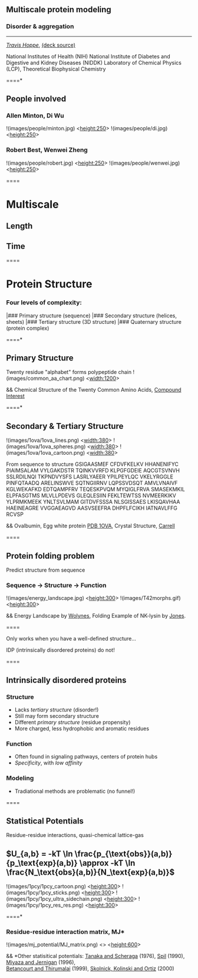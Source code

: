 ## Multiscale protein modeling 
### Disorder & aggregation

----------

*[Travis Hoppe](http://thoppe.github.io/)*, [(deck source)](https://github.com/thoppe/Presentation_Research_IDP)

National Institutes of Health (NIH)
National Institute of Diabetes and Digestive and Kidney Diseases (NIDDK)
Laboratory of Chemical Physics (LCP), Theoretical Biophysical Chemistry


====*

## People involved
### Allen Minton, Di Wu
!(images/people/minton.jpg) <<height:250>>
!(images/people/di.jpg)     <<height:250>>
### Robert Best, Wenwei Zheng
!(images/people/robert.jpg) <<height:250>>
!(images/people/wenwei.jpg) <<height:250>>

====

# Multiscale

## Length

## Time

====

# Protein Structure
### Four levels of complexity:

|### Primary structure    (sequence)
|### Secondary structure  (helices, sheets)
|### Tertiary structure   (3D structure)
|### Quaternary structure (protein complex)

====*

## Primary Structure
Twenty residue "alphabet" forms polypeptide chain
!(images/common_aa_chart.png) <<width:1200>>

&& Chemical Structure of the Twenty Common Amino Acids, [Compound Interest](http://www.compoundchem.com/2014/09/16/aminoacids/)

====*

## Secondary & Tertiary Structure
!(images/1ova/1ova_lines.png)   <<width:380>>
!(images/1ova/1ova_spheres.png) <<width:380>>
!(images/1ova/1ova_cartoon.png) <<width:380>>

From sequence to structure
    GSIGAASMEF CFDVFKELKV HHANENIFYC PIAIMSALAM VYLGAKDSTR TQINKVVRFD KLPGFGDEIE AQCGTSVNVH 
    SSLRDILNQI TKPNDVYSFS LASRLYAEER YPILPEYLQC VKELYRGGLE PINFQTAADQ ARELINSWVE SQTNGIIRNV 
    LQPSSVDSQT AMVLVNAIVF KGLWEKAFKD EDTQAMPFRV TEQESKPVQM MYQIGLFRVA SMASEKMKIL ELPFASGTMS 
    MLVLLPDEVS GLEQLESIIN FEKLTEWTSS NVMEERKIKV YLPRMKMEEK YNLTSVLMAM GITDVFSSSA NLSGISSAES 
    LKISQAVHAA HAEINEAGRE VVGGAEAGVD AASVSEEFRA DHPFLFCIKH IATNAVLFFG RCVSP

&& Ovalbumin, Egg white protein [PDB 1OVA](http://www.rcsb.org/pdb/explore.do?structureId=1ova), Crystal Structure, [Carrell](http://www.ncbi.nlm.nih.gov/pubmed/1942038?dopt=Abstract)


====

## Protein folding problem

Predict structure from sequence
### Sequence $\rightarrow$ Structure $\rightarrow$ Function

!(images/energy_landscape.jpg)  <<height:300>>
!(images/T42morphs.gif)  <<height:300>>

&& Energy Landscape by [Wolynes](http://rsta.royalsocietypublishing.org/content/363/1827/453), Folding Example of NK-lysin by [Jones](http://www.ncbi.nlm.nih.gov/pubmed/9485510).

====

Only works when you have a well-defined structure...

IDP (intrinsically disordered proteins) do not!

====

## Intrinsically disordered proteins

### Structure
+ Lacks *tertiary structure* (disorder!)
+ Still may form secondary structure
+ Different *primary structure* (residue propensity)
+ More charged, less hydrophobic and aromatic residues

### Function
+ Often found in signaling pathways, centers of protein hubs
+ *Specificity*, with *low affinity*

### Modeling
+ Tradiational methods are problematic (no funnel!)

====

## Statistical Potentials
Residue-residue interactions, quasi-chemical lattice-gas

## $U_{a,b} = -kT \ln \frac{p_{\text{obs}}(a,b)}{p_\text{exp}(a,b)} \approx -kT \ln \frac{N_\text{obs}(a,b)}{N_\text{exp}(a,b)}$

!(images/1pcy/1pcy_cartoon.png) <<height:300>>
!(images/1pcy/1pcy_sticks.png) <<height:300>>
!(images/1pcy/1pcy_ultra_sidechain.png) <<height:300>>
!(images/1pcy/1pcy_res_res.png) <<height:300>>

====*

### Residue-residue interaction matrix, MJ*
!(images/mj_potential/MJ_matrix.png)  <<transparent>> <<height:600>>

&& *Other statisitical potentials: [Tanaka and Scheraga](http://pubs.acs.org/doi/abs/10.1021/ma60054a013) (1976), [Spil](http://www.ncbi.nlm.nih.gov/pubmed/2359125) (1990), [Miyaza and Jernigan](http://www.ncbi.nlm.nih.gov/pubmed/8604144) (1996), <br> [Betancourt and Thirumalai](http://www.ncbi.nlm.nih.gov/pmc/articles/PMC2144252/) (1999), [Skolnick, Kolinski and Ortiz](http://onlinelibrary.wiley.com/doi/10.1002/%28SICI%291097-0134%2820000101%2938:1%3C3::AID-PROT2%3E3.0.CO;2-S/abstract) (2000)






